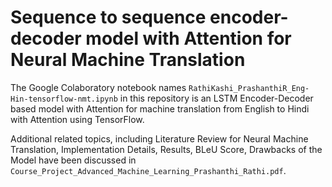 # Sequence to sequence encoder-decoder model with Attention for Neural Machine Translation

The Google Colaboratory notebook names ```RathiKashi_PrashanthiR_Eng-Hin-tensorflow-nmt.ipynb``` in this repository is an LSTM Encoder-Decoder based model with Attention for machine translation from English to Hindi with Attention using TensorFlow. 

Additional related topics, including Literature Review for Neural Machine Translation, Implementation Details, Results, BLeU Score, Drawbacks of the Model have been discussed in ```Course_Project_Advanced_Machine_Learning_Prashanthi_Rathi.pdf```.

